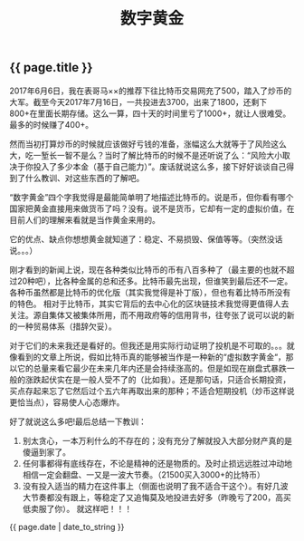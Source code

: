 ﻿---
layout: default
title: 数字黄金
---

<h2>{{ page.title }}</h2>


2017年6月6日，我在表哥马××的推荐下往比特币交易网充了500，踏入了炒币的大军。截至今天2017年7月16日，一共投进去3700，出来了1800，还剩下800+在里面长期存储。这么一算，四十天的时间里亏了1000+，就让人很难受。最多的时候赚了400+。

然而当初打算炒币的时候就应该做好亏钱的准备，涨幅这么大就等于了风险这么大，吃一堑长一智不是么？当时了解比特币的时候不是还听说了么：“风险大小取决于你投入了多少本金（基于自己能力）”。废话就说这么多，接下好好谈谈自己得到了什么教训、对这些东西的了解吧。

“数字黄金”四个字我觉得是最能简单明了地描述比特币的。说是币，但你看有哪个国家把黄金直接用来做货币了吗？没有。说不是货币，它却有一定的虚拟价值，在目前人们的理解来看就是当作黄金来用的。

它的优点、缺点你想想黄金就知道了：稳定、不易损毁、保值等等。（突然没话说。。。）

刚才看到的新闻上说，现在各种类似比特币的币有八百多种了（最主要的也就不超过20种吧），比各种金属的总和还多。比特币最先出现，但谁笑到最后还不一定。各种币虽然都是比特币的优化版（其实我觉得是补丁版），但也有着比特币所没有的特色。
相对于比特币，其实它背后的去中心化的区块链技术我觉得更值得人去关注。源自集体又被集体所用，而不用政府等的信用背书，往夸张了说可以说的新的一种贸易体系（措辞欠妥）。

对于它们的未来我还是看好的。但我还是用实际行动证明了投机是不可取的。。。就像看到的文章上所说，假如比特币真的能够被当作是一种新的“虚拟数字黄金“，那以它的总量来看它最少在未来几年内还是会持续涨高的。但是如现在崩盘式暴跌一般的涨跌起伏实在是一般人受不了的（比如我）。还是那句话，只适合长期投资，买点存起来忘了它然后过个五六年再取出来的那种；不适合短期投机（炒币这样说更恰当点），容易使人心态爆炸。

好了就说这么多吧!最后总结一下教训：
1. 别太贪心，一本万利什么的不存在的；没有充分了解就投入大部分财产真的是傻逼到家了。
2. 任何事都得有底线存在，不论是精神的还是物质的。及时止损远远胜过冲动地相信一定会翻盘、一又是一波大节奏。（21500买入3000+的比特币）
3. 没有投入适当的精力在这件事上（侧面也说明了我不适合干这个）。有好几波大节奏都没有跟上，等稳定了又追悔莫及地投进去好多（昨晚亏了200，高买低卖服了你）。
就这样吧！！！


<p>{{ page.date | date_to_string }}</p>